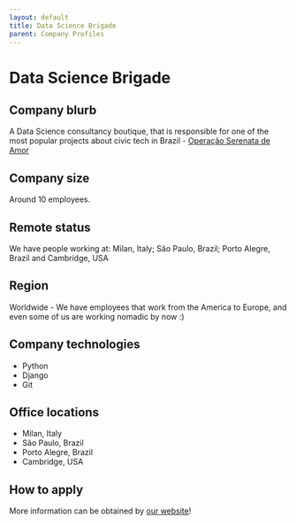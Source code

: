 ```yaml
---
layout: default
title: Data Science Brigade
parent: Company Profiles
---
```


# Data Science Brigade

## Company blurb

A Data Science consultancy boutique, that is responsible for one of the most popular projects about civic tech in Brazil - [Operação Serenata de Amor](https://serenatadeamor.org/)

## Company size

Around 10 employees.

## Remote status

We have people working at: Milan, Italy; São Paulo, Brazil; Porto Alegre, Brazil and Cambridge, USA

## Region

Worldwide - We have employees that work from the America to Europe, and even some of us are working nomadic by now :)

## Company technologies

- Python
- Django
- Git

## Office locations

- Milan, Italy
- São Paulo, Brazil
- Porto Alegre, Brazil
- Cambridge, USA

## How to apply

More information can be obtained by [our website](https://dsbrigade.com/)!
